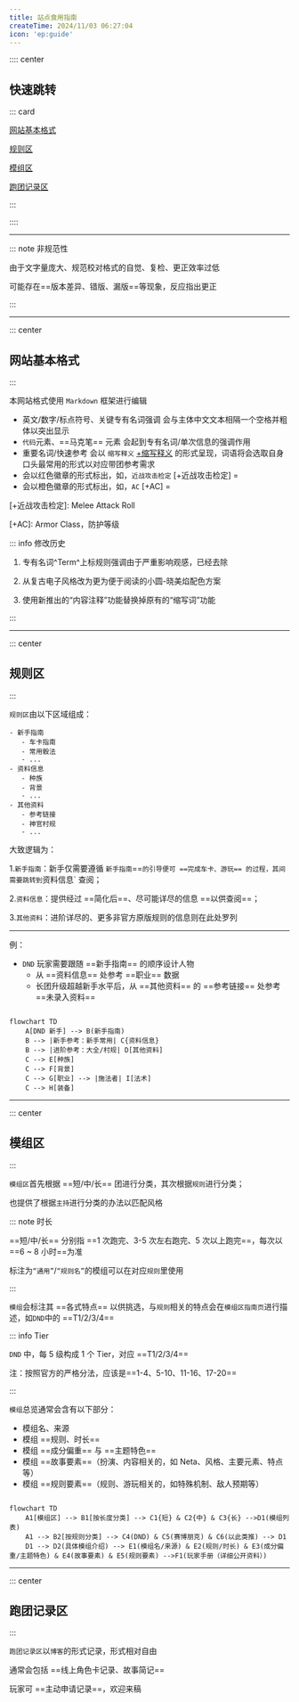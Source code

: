 ```yaml
---
title: 站点食用指南
createTime: 2024/11/03 06:27:04
icon: 'ep:guide'
---
```


:::: center

## **快速跳转**

::: card

[网站基本格式](#网站基本格式)

[规则区](#规则区)

[模组区](#模组区)

[跑团记录区](#跑团记录区)

:::

::::

---

::: note 非规范性

由于文字量庞大、规范校对格式的自觉、复检、更正效率过低

可能存在==版本差异、错版、漏版==等现象，反应指出更正

:::

---

::: center

## **网站基本格式**

:::

本网站格式使用 `Markdown` 框架进行编辑

- 英文/数字/标点符号、关键专有名词强调 会与主体中文文本相隔一个空格并粗体以突出显示
- `代码`元素、==马克笔== 元素 会起到专有名词/单次信息的强调作用
- 重要名词/快速参考 会以 `缩写释义` [+缩写释义] 的形式呈现，词语将会选取自身口头最常用的形式以对应带团参考需求
- <Badge type="danger" text="投骰方式" /> 会以红色徽章的形式标出，如，`近战攻击检定` [+近战攻击检定] = <Badge type="danger" text="D20 + 熟练加值 + 力量调整值" />
- <Badge type="warning" text="计算方式等其他关键信息" /> 会以橙色徽章的形式标出，如，`AC` [+AC] = <Badge type="warning" text="10 + 敏捷调整值 + 护甲加值" />

[+缩写释义]:示例如此

[+近战攻击检定]: Melee Attack Roll

[+AC]: Armor Class，防护等级

::: info 修改历史

1. 专有名词^Term^上标规则强调由于严重影响观感，已经去除

2. 从复古电子风格改为更为便于阅读的小圆-晓美焰配色方案

3. 使用新推出的“内容注释”功能替换掉原有的“缩写词”功能

:::

---

::: center

## **规则区**

:::

`规则区`由以下区域组成：

```
- 新手指南
   - 车卡指南
   - 常用骰法
   - ...
- 资料信息
   - 种族
   - 背景
   - ...
- 其他资料
   - 参考链接
   - 神官村规
   - ...
```

大致逻辑为：

1.`新手指南`：新手仅需要遵循 `新手指南`==` 的引导便可 ==完成车卡、游玩== 的过程，其间需要跳转到 `资料信息` 查阅；

2.`资料信息`：提供经过 ==简化后==、尽可能详尽的信息 ==以供查阅==；

3.`其他资料`：进阶详尽的、更多非官方原版规则的信息则在此处罗列

---

例：

- `DND` 玩家需要跟随 ==新手指南== 的顺序设计人物
  - 从 ==资料信息== 处参考 ==职业== 数据
  - 长团升级超越新手水平后，从 ==其他资料== 的 ==参考链接== 处参考 ==未录入资料==

```mermaid

flowchart TD
    A[DND 新手] --> B(新手指南)
    B --> |新手参考：新手常用| C{资料信息}
    B --> |进阶参考：大全/村规| D[其他资料]
    C --> E[种族]
    C --> F[背景]
    C --> G[职业] --> |施法者| I[法术]
    C --> H[装备]

```

---

::: center

## **模组区**

:::

`模组区`首先根据 ==短/中/长== 团进行分类，其次根据`规则`进行分类；

也提供了根据`主持`进行分类的办法以匹配风格

::: note 时长

==短/中/长== 分别指 ==1 次跑完、3-5 次左右跑完、5 次以上跑完==，每次以 ==6 ~ 8 小时==为准

标注为`“通用”`/`“规则名”`的模组可以在对应`规则`里使用

:::

`模组`会标注其 ==各式特点== 以供挑选，与`规则`相关的特点会在`模组区指南页`进行描述，如`DND`中的 ==T1/2/3/4==

::: info Tier

`DND` 中，每 5 级构成 1 个 Tier，对应 ==T1/2/3/4==

注：按照官方的严格分法，应该是==1-4、5-10、11-16、17-20==

:::

`模组`总览通常会含有以下部分：

- 模组名、来源
- 模组 ==规则、时长==
- 模组 ==成分偏重== 与 ==主题特色==
- 模组 ==故事要素==（扮演、内容相关的，如 Neta、风格、主要元素、特点等）
- 模组 ==规则要素==（规则、游玩相关的，如特殊机制、敌人预期等）

```mermaid

flowchart TD
    A1[模组区] --> B1[按长度分类] --> C1{短} & C2{中} & C3{长} -->D1(模组列表)
    A1 --> B2[按规则分类] --> C4(DND) & C5(赛博朋克) & C6(以此类推) --> D1
    D1 --> D2(具体模组介绍) --> E1(模组名/来源) & E2(规则/时长) & E3(成分偏重/主题特色) & E4(故事要素) & E5(规则要素) -->F1(玩家手册（详细公开资料）)

```

---

::: center

## **跑团记录区**

:::

`跑团记录区`以`博客`的形式记录，形式相对自由

通常会包括 ==线上角色卡记录、故事简记==

玩家可 ==主动申请记录==，欢迎来稿
